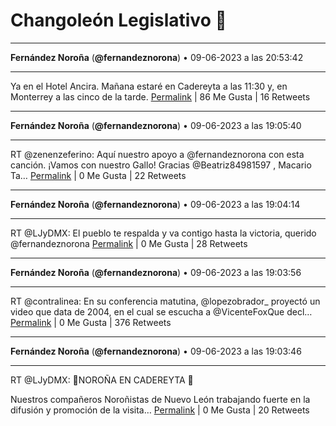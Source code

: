 # Changoleón Legislativo 🙈
*****
**Fernández Noroña** (**@fernandeznorona**) • 09-06-2023 a las 20:53:42
*****
Ya en el Hotel Ancira. Mañana estaré en Cadereyta a las 11:30 y, en Monterrey a las cinco de la tarde.
[Permalink](https://twitter.com/fernandeznorona/status/1667394586312859649) | 86 Me Gusta | 16 Retweets
*****
**Fernández Noroña** (**@fernandeznorona**) • 09-06-2023 a las 19:05:40
*****
RT @zenenzeferino: Aquí  nuestro apoyo a @fernandeznorona con esta canción. ¡Vamos con nuestro Gallo! Gracias @Beatriz84981597 , Macario Ta…
[Permalink](https://twitter.com/fernandeznorona/status/1667367396833730561) | 0 Me Gusta | 22 Retweets
*****
**Fernández Noroña** (**@fernandeznorona**) • 09-06-2023 a las 19:04:14
*****
RT @LJyDMX: El pueblo te respalda y va contigo hasta la victoria, querido @fernandeznorona
[Permalink](https://twitter.com/fernandeznorona/status/1667367036685631488) | 0 Me Gusta | 28 Retweets
*****
**Fernández Noroña** (**@fernandeznorona**) • 09-06-2023 a las 19:03:56
*****
RT @contralinea: En su conferencia matutina, @lopezobrador_ proyectó un video que data de 2004, en el cual se escucha a @VicenteFoxQue decl…
[Permalink](https://twitter.com/fernandeznorona/status/1667366962702196737) | 0 Me Gusta | 376 Retweets
*****
**Fernández Noroña** (**@fernandeznorona**) • 09-06-2023 a las 19:03:46
*****
RT @LJyDMX: 🚩NOROÑA EN CADEREYTA 🚩


Nuestros compañeros Noroñistas de Nuevo León trabajando fuerte en la difusión y promoción de la visita…
[Permalink](https://twitter.com/fernandeznorona/status/1667366918792126467) | 0 Me Gusta | 20 Retweets